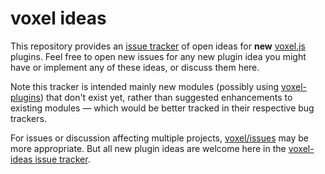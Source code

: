 # voxel ideas

This repository provides an [issue tracker](https://github.com/deathcap/voxel-ideas/issues) of open ideas for **new**
[voxel.js](http://voxeljs.com/) plugins. Feel free to open new issues for any new plugin idea you might have or
implement any of these ideas, or discuss them here.

Note this tracker is intended mainly new modules (possibly using
[voxel-plugins](https://github.com/deathcap/voxel-plugins)) that don't exist yet, rather than suggested enhancements to
existing modules — which would be better tracked in their respective bug trackers.

For issues or discussion
affecting multiple projects, [voxel/issues](https://github.com/voxel/issues) may be more appropriate. But all new 
plugin ideas are welcome here in the [voxel-ideas issue tracker](https://github.com/deathcap/voxel-ideas/issues).
